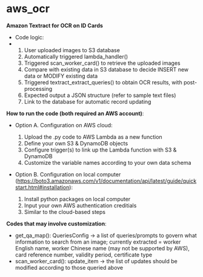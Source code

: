# aws_ocr
**Amazon Textract for OCR on ID Cards**
- Code logic:
- 1) User uploaded images to S3 database
  2) Automatically triggered lambda_handler()
  3) Triggered scan_worker_card() to retrieve the uploaded images
  4) Compare with existing data in S3 database to decide INSERT new data or MODIFY existing data
  5) Triggered textract_extract_queries() to obtain OCR results, with post-processing
  6) Expected output a JSON structure (refer to sample text files)
  7) Link to the database for automatic record updating

**How to run the code (both required an AWS account)**:
- Option A. Configuration on AWS cloud:
     1) Upload the .py code to AWS Lambda as a new function
     2) Define your own S3 & DynamoDB objects
     3) Configure trigger(s) to link up the Lambda function with S3 & DynamoDB
     4) Customize the variable names according to your own data schema
  
- Option B. Configuration on local computer (https://boto3.amazonaws.com/v1/documentation/api/latest/guide/quickstart.html#installation):
     1) Install python packages on local computer
     2) Input your own AWS authentication creditials
     3) Similar to the cloud-based steps

**Codes that may involve customization**:
- get_qa_map(): QueriesConfig -> a list of queries/prompts to govern what information to search from an image; currently extracted = worker English name, worker Chinese name (may not be supported by AWS), card reference number, validity period, certificate type
- scan_worker_card(): update_item -> the list of updates should be modified according to those queried above
